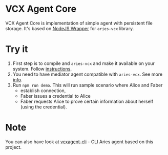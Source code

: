 # VCX Agent Core
VCX Agent Core is implementation of simple agent with persistent file storage. It's based on
[NodeJS Wrapper](../../../wrappers/node) for `aries-vcx` library.

# Try it
1. First step is to compile and `aries-vcx` and make it available on your system. Follow [instructions](../../../libvcx).
2. You need to have mediator agent compatible with `aries-vcx`. See more [info](../../../../README.md).
3. Run `npm run demo`. This will run sample scenario where Alice and Faber
    - establish connection, 
    - Faber issues a credential to Alice
    - Faber requests Alice to prove certain information about herself (using the credential). 
    
# Note 
You can also have look at [vcxagent-cli](../vcxagent-cli) - CLI Aries agent based 
on this project.
